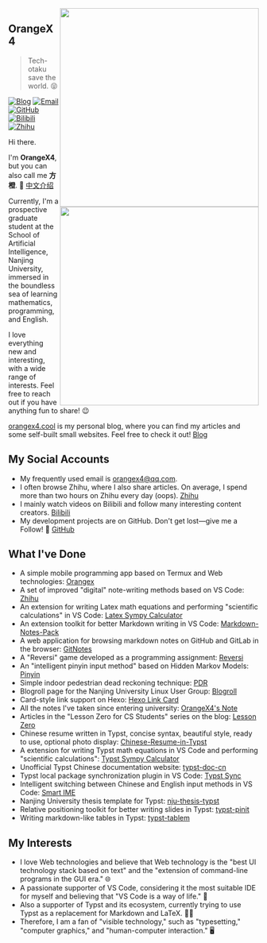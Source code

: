 ﻿<a href="#">
<img align="right" src='https://github-readme-stats.vercel.app/api?username=OrangeX4&show_icons=true' width="400px" />
</a>

## OrangeX4

> Tech-otaku save the world. 😝

[![Blog](https://img.shields.io/badge/-https://orangex4.cool-0e83cd?style=flat-square&logo=Blogger&logoColor=fff)](https://orangex4.cool)
[![Email](https://img.shields.io/badge/-orangex4@qq.com-911318?style=flat-square&logo=Mail.RU&logoColor=white&labelColor=c14438)](mailto:318483724_at_qq.com)
[![GitHub](https://img.shields.io/badge/dynamic/json?logo=github&label=GitHub+Followers&labelColor=282c34&style=flat-square&color=181717&query=%24.data.totalSubs&url=https%3A%2F%2Fapi.spencerwoo.com%2Fsubstats%2F%3Fsource%3Dgithub%26queryKey%3DOrangeX4&longCache=true)](https://github.com/OrangeX4)
[![Bilibili](https://img.shields.io/badge/dynamic/json?logo=data%3Aimage%2Fpng%3Bbase64%2CiVBORw0KGgoAAAANSUhEUgAAAGAAAABgCAYAAADimHc4AAAD7ElEQVR4nO2dW9WrMBCFK6ESkFAJSKiESqgEHCABCZWAhEpAAhL2ecik5dDc%2FpXLBDLfWnlqy0xmJ5BMQnq5CIIgCIIgCIIgCIIgCEIBAHQAemYfrgCunD6wAKAHsEKxALgx+bCQD8%2FS9tmgVqeDr1lLigDgZvDhXso+K9TyTBQRwRJ8AHjntl0Flh5QRAQK%2FmKxPeayWx2OXpBNBKiHvi34b7T2MC4pAvW6twR%2FRwkRKPizBN8CgEcuESj4Lwm+BwBjahEk+H8EwJRKhOaCDzW8e1JLfkUUH1NgmR3XmHffHR1l+72BSs8d7w8U+JDAnZERQMcV+CtUi7dNqFqibB4J7vtrq7xKCuAasbTMXCL4T+5aVk6+2xHUrWdhruAR6HIJcOeu2UHI8zyAe2ytWfEdWz9PVvQ8YAmIQ5dDAB9LFsMVAv8oMO2zAGrC5WNIarRiAuKR9jYEd9pY08aa6uUzIHGRdkgKd8pY0yc1WjEBAqypDYoAG0QAZkQAZkQAZkQAZk4vANQenjsSzS3I%2FwcSbXU5jQBUkRtdf4Rar90v8kSv3+I3ffCCSpk8I%2Fw+lgDkdI%2Fv2rEp2CaiWm1AsDQLlDAD+dlFXLMeAaCSeLZdaSFE5VUQNot38cKuEeBgAsSuG0flVZBmEanbXfNQAsS0fgBYIn2fIu3%2FBBMHEyBmDXlFfA8IzeHb+Ems4WAChKykrVA9ZfsQTL57jXzRg4A5wC%2FA8N4ADiZAZwm2XjW75Qh2KOTfA0p4kygPw28OJcCVgn3nDnYo2EwEYRgGH0qAMyICMCMCMCMCMCMCMCMCMCMCfP3qwHDOQ4AAUekTk8FaBRihJnZdYbvtCGC7LvmkM63GjVDINPFrQgCq5ETXfmMzI90FXzPvfqt7x4rEu%2FZaEcCUxFvgz2zO+BUn6UkoaEEAsptiMSX5e8FoRYCN7cVgb4Vq7U%2FH50Pq4JNP7Qiw8UFnJwcK+tXy+Wj6PLEvPgHSHv5UgwA1IQIwwyFAyLJin9RoxYgAzAQIkPwNmf26busC+OIx5TDqo5nDT+F%2FSS%2F9CYzwb+No49zNy2evkYv0LywGGAXUvp6eSneycqOic0w20k7CNgKE7jJunSGLACTCxF27ylmQc98T5MQUH49swd+I0HPXslLKnT0N+wnkrTKi9JZL%2FL9i1SorMmdeQ4TQQ7OFMxIMzGD45w8nUL1im7efENZLJpgPSw0pfz0cdt4U3230Td%2FTvx2R6d2FrHhEWLkq5PELOMsRPHCPnAZGv1xJteL7jbJiaW3sB2nDvPC%2FosSYvjRQz4cJ6n7KO3rYQL7M+L6nVtfDVRAEQRAEQRAEQRAEIZ5%2FSAXmdfXaoQsAAAAASUVORK5CYII%3D&label=Bilibili+Fans&labelColor=FE7398&color=FE93a8&query=%24.data.totalSubs&url=https%3A%2F%2Fapi.spencerwoo.com%2Fsubstats%2F%3Fsource%3Dbilibili%26queryKey%3D15329464&longCache=true&style=flat-square)](https://space.bilibili.com/15329464)
[![Zhihu](https://img.shields.io/badge/dynamic/json?label=%E7%9F%A5%E4%B9%8E%E5%85%B3%E6%B3%A8&labelColor=0084ff&color=0099ff&query=%24.data.totalSubs&url=https%3A%2F%2Fapi.spencerwoo.com%2Fsubstats%2F%3Fsource%3Dzhihu%26queryKey%3Dxia-chong-yu-bing-34-67&longCache=true&style=flat-square)](https://www.zhihu.com/people/xia-chong-yu-bing-34-67)

<a href="#">
<img align="right" src='https://github-readme-stats.vercel.app/api/top-langs/?username=OrangeX4&layout=compact&hide=html,java,terra,jupyter-notebook' width="400px" />
</a>

Hi there.

I'm **OrangeX4**, but you can also call me **方橙**. 🍊 [中文介绍](https://github.com/OrangeX4/OrangeX4/blob/main/README-CN.md)

Currently, I'm a prospective graduate student at the School of Artificial Intelligence, Nanjing University, immersed in the boundless sea of ​​learning mathematics, programming, and English.

I love everything new and interesting, with a wide range of interests. Feel free to reach out if you have anything fun to share! 😉

[orangex4.cool](https://orangex4.cool) is my personal blog, where you can find my articles and some self-built small websites. Feel free to check it out! [Blog](https://orangex4.cool)

## My Social Accounts

- My frequently used email is [orangex4@qq.com](mailto:orangex4@qq.com).
- I often browse Zhihu, where I also share articles. On average, I spend more than two hours on Zhihu every day (oops). [Zhihu](https://www.zhihu.com/people/xia-chong-yu-bing-34-67)
- I mainly watch videos on Bilibili and follow many interesting content creators. [Bilibili](https://space.bilibili.com/15329464)
- My development projects are on GitHub. Don't get lost—give me a Follow! 👀 [GitHub](https://github.com/OrangeX4)

## What I've Done

- A simple mobile programming app based on Termux and Web technologies: [Orangex](https://github.com/OrangeX4/Orangex-Mobile)
- A set of improved "digital" note-writing methods based on VS Code: [Zhihu](https://zhuanlan.zhihu.com/p/366596949)
- An extension for writing Latex math equations and performing "scientific calculations" in VS Code: [Latex Sympy Calculator](https://github.com/OrangeX4/Latex-Sympy-Calculator)
- An extension toolkit for better Markdown writing in VS Code: [Markdown-Notes-Pack](https://marketplace.visualstudio.com/items?itemName=OrangeX4.markdown-notes-pack)
- A web application for browsing markdown notes on GitHub and GitLab in the browser: [GitNotes](https://github.com/OrangeX4/GitNotes)
- A "Reversi" game developed as a programming assignment: [Reversi](https://github.com/OrangeX4/Reversi)
- An "intelligent pinyin input method" based on Hidden Markov Models: [Pinyin](https://github.com/OrangeX4/simple-pinyin)
- Simple indoor pedestrian dead reckoning technique: [PDR](https://github.com/nju-aml2022/Pedestrian-Dead-Reckoning-PDR)
- Blogroll page for the Nanjing University Linux User Group: [Blogroll](https://blogroll.njulug.org/)
- Card-style link support on Hexo: [Hexo Link Card](https://github.com/OrangeX4/hexo-link-card)
- All the notes I've taken since entering university: [OrangeX4's Note](https://notes.orangex4.cool/?git=gitlab)
- Articles in the "Lesson Zero for CS Students" series on the blog: [Lesson Zero](https://orangex4.cool/post/lesson-zero-for-cs-students/)
- Chinese resume written in Typst, concise syntax, beautiful style, ready to use, optional photo display: [Chinese-Resume-in-Typst](https://github.com/OrangeX4/Chinese-Resume-in-Typst)
- A extension for writing Typst math equations in VS Code and performing "scientific calculations": [Typst Sympy Calculator](https://github.com/OrangeX4/vscode-typst-sympy-calculator)
- Unofficial Typst Chinese documentation website: [typst-doc-cn](https://typst-doc-cn.github.io/docs/)
- Typst local package synchronization plugin in VS Code: [Typst Sync](https://github.com/OrangeX4/vscode-typst-sync)
- Intelligent switching between Chinese and English input methods in VS Code: [Smart IME](https://github.com/OrangeX4/vscode-smart-ime)
- Nanjing University thesis template for Typst: [nju-thesis-typst](https://github.com/nju-lug/nju-thesis-typst)
- Relative positioning toolkit for better writing slides in Typst: [typst-pinit](https://github.com/OrangeX4/typst-pinit)
- Writing markdown-like tables in Typst: [typst-tablem](https://github.com/OrangeX4/typst-tablem)

## My Interests

- I love Web technologies and believe that Web technology is the "best UI technology stack based on text" and the "extension of command-line programs in the GUI era." 🌐
- A passionate supporter of VS Code, considering it the most suitable IDE for myself and believing that "VS Code is a way of life." 📝
- Also a supporter of Typst and its ecosystem, currently trying to use Typst as a replacement for Markdown and LaTeX. ✍🏻
- Therefore, I am a fan of "visible technology," such as "typesetting," "computer graphics," and "human-computer interaction." 🖥️
